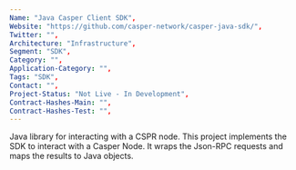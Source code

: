 ```yaml
---
Name: "Java Casper Client SDK",
Website: "https://github.com/casper-network/casper-java-sdk/",
Twitter: "",
Architecture: "Infrastructure",
Segment: "SDK",
Category: "",
Application-Category: "",
Tags: "SDK",
Contact: "",
Project-Status: "Not Live - In Development",
Contract-Hashes-Main: "",
Contract-Hashes-Test: "",
---
```

<!--lang:en--> 
Java library for interacting with a CSPR node.
This project implements the SDK to interact with a Casper Node. It wraps the Json-RPC requests and maps the results to Java objects.
<!--lang:es--] 
Biblioteca Java para interactuar con un nodo CSPR. 
Este proyecto implementa el SDK para interactuar con un nodo Casper. Envuelve las solicitudes Json-RPC y asigna los resultados a objetos Java.
<!--lang:de--] 
Java-Bibliothek für die Interaktion mit einem CSPR-Knoten. 
Dieses Projekt implementiert das SDK für die Interaktion mit einem Casper-Knoten. Es verpackt die Json-RPC-Anfragen und ordnet die Ergebnisse Java-Objekten zu.
<!--lang:fr--] 
Bibliothèque Java pour interagir avec un nœud CSPR. 
Ce projet implémente le SDK pour interagir avec un nœud Casper. Il encapsule les requêtes Json-RPC et mappe les résultats sur des objets Java.
<!--lang:pl--] 
Biblioteka Java do interakcji z węzłem CSPR. 
Ten projekt implementuje SDK do interakcji z węzłem Casper. Zawija żądania Json-RPC i mapuje wyniki na obiekty Java.
<!--lang:uk--] 
Бібліотека Java для взаємодії з вузлом CSPR. 
Цей проект реалізує SDK для взаємодії з вузлом Casper. Він обгортає запити Json-RPC і відображає результати в об’єктах Java.
[!--lang:*-->
